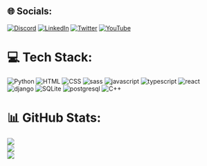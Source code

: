 
## 🌐 Socials:
[![Discord](https://img.shields.io/badge/Discord-%237289DA.svg?logo=discord&logoColor=white)](https://discord.gg/MousaAboubaker#4571) [![LinkedIn](https://img.shields.io/badge/LinkedIn-%230077B5.svg?logo=linkedin&logoColor=white)](https://www.linkedin.com/in/mousaaboubaker/) [![Twitter](https://img.shields.io/badge/Twitter-%231DA1F2.svg?logo=Twitter&logoColor=white)](https://twitter.com/MousaAboubaker) [![YouTube](https://img.shields.io/badge/YouTube-%23FF0000.svg?logo=YouTube&logoColor=white)](https://www.youtube.com/channel/MousaAboubakerAr) 

# 💻 Tech Stack:
![Python](https://img.shields.io/badge/python-3670A0?style=for-the-badge&logo=python&logoColor=ffdd54) ![HTML](https://img.shields.io/badge/html-FF721D?style=for-the-badge&logo=html5&logoColor=ffffff) ![CSS](https://img.shields.io/badge/css-506a9b?style=for-the-badge&logo=css3&logoColor=4cc) ![sass](https://img.shields.io/badge/sass-555?style=for-the-badge&logo=sass&logoColor=d77) ![javascript](https://img.shields.io/badge/javascript-666633?style=for-the-badge&logo=javascript&logoColor=eeee11) ![typescript](https://img.shields.io/badge/typescript-506a9b?style=for-the-badge&logo=typescript&logoColor=4cc) ![react](https://img.shields.io/badge/react-224?style=for-the-badge&logo=react&logoColor=4cc) ![django](https://img.shields.io/badge/django-cec?style=for-the-badge&logo=django&logoColor=161) ![SQLite](https://img.shields.io/badge/sqlite-%2307405e.svg?style=for-the-badge&logo=sqlite&logoColor=white) ![postgresql](https://img.shields.io/badge/postegresql-111?style=for-the-badge&logo=postgresql&logoColor=506a9b) ![C++](https://img.shields.io/badge/c++-506a9b?style=for-the-badge&logo=cplusplus&logoColor=4cc)
# 📊 GitHub Stats:
![](https://github-readme-stats.vercel.app/api?username=mousaAM&theme=nightowl&hide_border=true&include_all_commits=false&count_private=false)<br/>
![](https://github-readme-streak-stats.herokuapp.com/?user=mousaAM&theme=nightowl&hide_border=true)<br/>
![](https://github-readme-stats.vercel.app/api/top-langs/?username=mousaAM&theme=nightowl&hide_border=true&include_all_commits=false&count_private=false&layout=compact)
